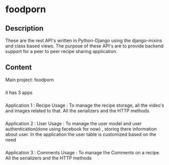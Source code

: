 # foodporn

## Description
These are the rest API's written in Python-Django using the django-mixins and class based views.
The purpose of these API's are to provide backend support for a peer to peer recipe sharing application.

## Content
Main project: foodporn
###
it has 3 apps
###
Application 1 : Recipe
Usage : To manage the recipe storage, all the video's and images related to that. All the serializers and the HTTP methods
###
Application 2 : User
Usage : To manage the user model and user authentication(done using facebook for now) , storing there information about user.
        In the application the user table is customized based on the need
###
Application 3 : Comments
Usage : To manage the Comments on a recipe. All the serializers and the HTTP methods

